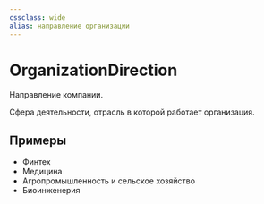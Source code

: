 ```yaml
---
cssclass: wide
alias: направление организации
---
```

# OrganizationDirection

Направление компании. 

Сфера деятельности, отрасль в которой работает организация.

## Примеры

- Финтех
- Медицина
- Агропромышленность и сельское хозяйство
- Биоинженерия

